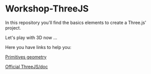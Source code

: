 # Workshop-ThreeJS

In this repository you'll find the basics elements to create a Three.js' project.

Let's play with 3D now ...

Here you have links to help you:

[Primitives geometry](https://threejsfundamentals.org/threejs/lessons/threejs-primitives.html)

[Official ThreeJS/doc](https://threejs.org/docs/)





